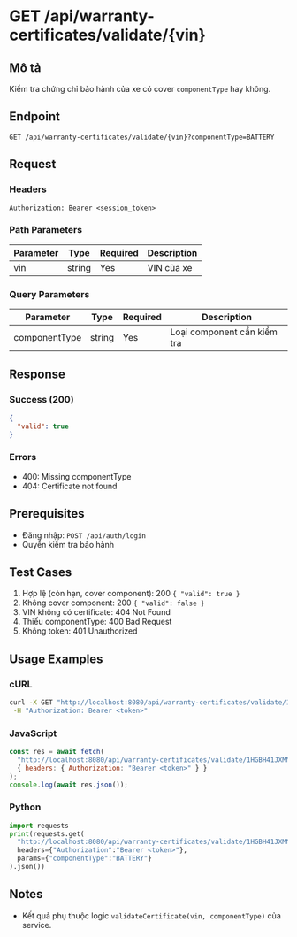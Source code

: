 # GET /api/warranty-certificates/validate/{vin}

## Mô tả

Kiểm tra chứng chỉ bảo hành của xe có cover `componentType` hay không.

## Endpoint

```
GET /api/warranty-certificates/validate/{vin}?componentType=BATTERY
```

## Request

### Headers

```
Authorization: Bearer <session_token>
```

### Path Parameters

| Parameter | Type   | Required | Description |
| --------- | ------ | -------- | ----------- |
| vin       | string | Yes      | VIN của xe  |

### Query Parameters

| Parameter     | Type   | Required | Description                 |
| ------------- | ------ | -------- | --------------------------- |
| componentType | string | Yes      | Loại component cần kiểm tra |

## Response

### Success (200)

```json
{
  "valid": true
}
```

### Errors

- 400: Missing componentType
- 404: Certificate not found

## Prerequisites

- Đăng nhập: `POST /api/auth/login`
- Quyền kiểm tra bảo hành

## Test Cases

1. Hợp lệ (còn hạn, cover component): 200 `{ "valid": true }`
2. Không cover component: 200 `{ "valid": false }`
3. VIN không có certificate: 404 Not Found
4. Thiếu componentType: 400 Bad Request
5. Không token: 401 Unauthorized

## Usage Examples

### cURL

```bash
curl -X GET "http://localhost:8080/api/warranty-certificates/validate/1HGBH41JXMN109186?componentType=BATTERY" \
 -H "Authorization: Bearer <token>"
```

### JavaScript

```javascript
const res = await fetch(
  "http://localhost:8080/api/warranty-certificates/validate/1HGBH41JXMN109186?componentType=BATTERY",
  { headers: { Authorization: "Bearer <token>" } }
);
console.log(await res.json());
```

### Python

```python
import requests
print(requests.get(
  "http://localhost:8080/api/warranty-certificates/validate/1HGBH41JXMN109186",
  headers={"Authorization":"Bearer <token>"},
  params={"componentType":"BATTERY"}
).json())
```

## Notes

- Kết quả phụ thuộc logic `validateCertificate(vin, componentType)` của service.
